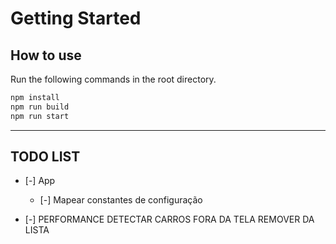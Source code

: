 # Getting Started

## How to use

Run the following commands in the root directory.

```bash
npm install
npm run build
npm run start
```
--- 
## TODO LIST
- [-] App
  - [-] Mapear constantes de configuração

- [-] PERFORMANCE
    DETECTAR CARROS FORA DA TELA
      REMOVER DA LISTA 